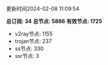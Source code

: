 更新时间2024-02-08 11:09:54

**总订阅: 34**
**总节点: 5886**
**有效节点: 1725**
- v2ray节点: 1155
- trojan节点: 237
- ss节点: 330
- ssr节点: 3
